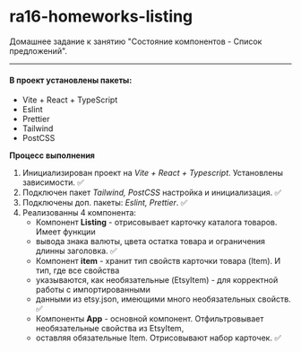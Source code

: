 # ra16-homeworks-listing

Домашнее задание к занятию "Состояние компонентов - Список предложений".
 
 ***
 
 #### В проект установлены пакеты:
 
 + Vite + React + TypeScript
 + Eslint
 + Prettier
 + Tailwind
 + PostCSS
 
 **Процесс выполнения**
 
 1. Инициализирован проект на *Vite + React + Typescript*. Установлены зависимости. ✅
 2. Подключен пакет *Tailwind, PostCSS* настройка и инициализация. ✅
 3. Подключены доп. пакеты: *Eslint, Prettier*. ✅
 4. Реализованны 4 компонента:
    - Компонент **Listing** - отрисовывает карточку каталога товаров. Имеет функции
    - вывода знака валюты, цвета остатка товара и ограничения длинны заголовка. ✅
    - Компонент **item** - хранит тип свойств карточки товара (Item). И тип, где все свойства
    - указываются, как необязательные (EtsyItem) - для корректной работы с импортированными 
    - данными из etsy.json, имеющими много необязательных свойств. ✅
    - Компоненты **App** - основной компонент. Отфильтровывает необязательные свойства из EtsyItem,
    - оставляя обязательные Item. Отрисовывают набор карточек. ✅ 

